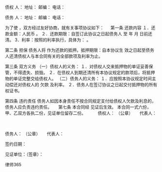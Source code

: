 
 
债权
人： 
 地址：                    邮编：
 电话：
 
 
债务
人： 
 地址：                            邮编： 
 电话：
 
 为了使                               ，双方经过友好协商，就有关事项协议如下：
 　
 第一条 还款内容
 １．还款金额：人民币                      。
 ２．还款期限：自签订此协议之日起债务人     至   年  月  日前还清。
 3．利率：按照的利率执行，具体为： 。 
 
 第二条 担保
 债务人将 作为还款的抵押。抵押期限：自本协议生
 效之日起至债务人还清债权人与本合同有关的全部款项及利率为止。
 
 第三条 双方义务
 （一）债权人的义务：
 １．对债权人交来抵押物的单证妥善保管，不得遗失、损毁。
 ２．在债权人到期还清所有本协议规定的款项后，将抵押物的单证完整交给债权人。
 （二）债务人的义务：
 １．应按照本协议规定时间主动偿还对债权人的
欠款
及利率。
 ２．债务人在签订协议之日起交付抵押物的所有权证书。 
 
 第四条 违约责任
 债务人如因本身责任不按合同规定支付给债权人欠款及利息的，债务人应负责违约责任。
 　
 第七条 本合同经                       见证后生效。
 本合同一式六份，甲、乙双方各执二份，见证单位留存二份。
 　
 　
 债权人： （公章） 
 　
 代表人：
 
 　
 
 债务人： （公章） 
 　
 代表人：
 
 
 签约日期：
 　
 
 见证单位：（签章）：




 
律师365






 


 

 
 
 
 
 
  


  
 

  


  


  
 
 
 
 

